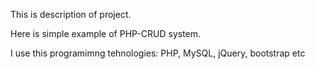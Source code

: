 This is description of project.

Here is simple example of PHP-CRUD system.

I use this programimng tehnologies: PHP, MySQL, jQuery, bootstrap etc
